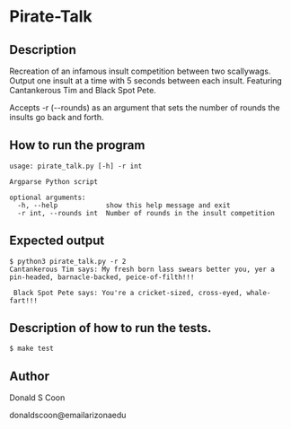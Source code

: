 Pirate-Talk
===========
## Description
Recreation of an infamous insult competition between two scallywags. Output one insult at a time with 5 seconds between each insult. Featuring Cantankerous Tim and Black Spot Pete.

Accepts -r (--rounds) as an argument that sets the number of rounds the insults go back and forth.



## How to run the program
````
usage: pirate_talk.py [-h] -r int

Argparse Python script

optional arguments:
  -h, --help            show this help message and exit
  -r int, --rounds int  Number of rounds in the insult competition
````
## Expected output
````
$ python3 pirate_talk.py -r 2
Cantankerous Tim says: My fresh born lass swears better you, yer a pin-headed, barnacle-backed, peice-of-filth!!!

 Black Spot Pete says: You're a cricket-sized, cross-eyed, whale-fart!!!
````
     
## Description of how to run the tests.
````
$ make test
````

## Author
Donald S Coon

donaldscoon@emailarizonaedu
